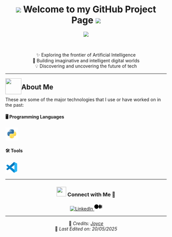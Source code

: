 <h1 align="center">
  <img src="https://media.giphy.com/media/hvRJCLFzcasrR4ia7z/giphy.gif" width="35" />
  Welcome to my GitHub Project Page
  <img src="https://media.giphy.com/media/hvRJCLFzcasrR4ia7z/giphy.gif" width="35" />
</h1>

<p align="center">
  <img src="https://readme-typing-svg.herokuapp.com?font=Dancing+Script&size=40&pause=1000&color=DA70D6&center=true&vCenter=true&width=550&lines=✨+Fantasy+of+AI+with+Code+✨" />
</p>

<br>

<p align="center">
  ✨ Exploring the frontier of Artificial Intelligence  
  <br>🚀 Building imaginative and intelligent digital worlds  
  <br>💡 Discovering and uncovering the future of tech  
</p>

---

<!-- About Me Section -->
<img align="left" src="https://user-images.githubusercontent.com/63050133/156777293-72a6e681-2582-4a9d-ad92-09d1181d47c7.gif" width="50px" height="50px" />
<h2> About Me</h2>

<p>These are some of the major technologies that I use or have worked on in the past:</p>

#### 🖥️ Programming Languages
<p>
  <img title="Python" alt="Python" width="40px" src="https://raw.githubusercontent.com/github/explore/master/topics/python/python.png" />
</p>

#### 🛠️ Tools
<p>
  <img title="VS Code" alt="VS Code" width="40px" src="Github_Image/icons8-visual-studio-code-2019-48.png" />
</p>

---

<!-- Connect With Me Section -->
<h3 align="center">
  <img src="https://media.giphy.com/media/iY8CRBdQXODJSCERIr/giphy.gif" width="30" height="30" />
  Connect with Me 🤝
</h3>

<p align="center">
  <a href="https://www.linkedin.com/in/joyceyeo-ds/" target="_blank">
    <img src="https://img.icons8.com/doodle/40/000000/linkedin--v2.png" alt="LinkedIn" />
  </a>

  <a href="https://medium.com/@joyceyeods22" target="_blank">
    <img src="Github_Image/medium.png" width="24px" alt="Medium icon" />
  </a>
</p>

---

<p align="center">
  📝 <i>Credits: <a href="https://github.com/joyceDS22">Joyce</a></i>  
  <br>
  📅 <i>Last Edited on: 20/05/2025</i>
</p>
